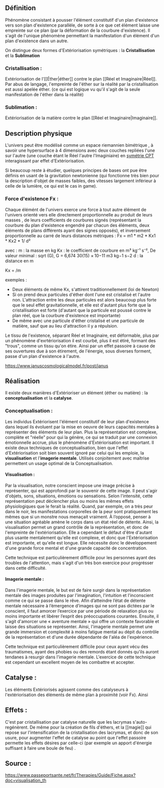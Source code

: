 ## Définition 

Phénomène consistant à pousser l'élément constitutif d'un plan d'existence vers son plan d'existence parallèle, de sorte à ce que cet élément laisse une empreinte sur ce plan (par la déformation de la courbure d'existence). Il s'agit de l'unique phénomène permettant la manifestation d'un élément d'un plan d'existence dans un autre. 

On distingue deux formes d'Extériorisation symétriques : la **Cristallisation** et la **Sublimation**
### Cristallisation :
Extériorisation de l'[[Éther|éther]] contre le plan [[Réel et Imaginaire|Réel]]. Par abus de langage, l'empreinte de l'éther sur la réalité par la cristallisation est aussi apelée éther. 
(ce qui est logique vu qu'il s'agit de la seule manifestation de l'éther dans la réalité)
### Sublimation :
Extériorisation de la matière contre le plan [[Réel et Imaginaire|Imaginaire]].  
## Description physique 
L'univers peut être modélisé comme un espace riemannien bimétrique , à savoir une hypersurface à 4 dimensions avec deux couches repliées l'une sur l'autre (une couche étant le Réel l'autre l'Imaginiaire) en [symétrie CPT](https://www.januscosmologicalmodel.fr/post/th%C3%A9orie-des-syst%C3%A8mes-dynamiques)  interagissant par effet d'Extériorisation.

Si beaucoup reste à étudier, quelques principes de bases ont pue être définis en usant de la gravitation newtonienne (qui fonctionne très bien pour la description d'objet de masses faibles, des vitesses largement inférieur à celle de la lumière, ce qui est le cas in game). 

### Force d'existence Fx : 

Chaque élémént de l'univers exerce une force à tout autre élément de l'univers orienté vers elle directement proportionnelle au produit de leurs masses , de leurs coefficients de courbures signés (représentant la courbure du plan d'existence engendré par chacun des éléments, deux éléments de plans différents ayant des signes opposés), et inversement proportionnelle au carré de leurs distances métriques :
Fx = m1 * m2 * Kx1 * Kx2  * 1/ d²

avec :
m : la masse en kg
Kx : le coefficient de courbure  en m³ kg⁻¹  s⁻², 
De valeur minimal : sqrt (G), G = 6,674 30(15) × 10−11 m3 kg−1 s−2
d : la distance en m

Kx = /m 


exemples : 

- Deux éléments de même Kx, s'attirent traditionnellement (loi de Newton)
- Si on prend deux particules d'éther dont l'une est cristalisé et l'autre non. L'attraction entre les deux particules est alors beaucoup plus forte que le seul effet gravitationnelle, et elle est d'autant plus forte que la cristallisation est forte (d'autant que la particule est poussé contre le plan réel, que la courbure d'existence est importante)
- De même avec une particule d'éther cristalisé et une particule de matière, sauf que au lieu d'attraction il y a répulsion. 


Le tissu de l'existence, séparant Réel et Imaginaire, est déformable, plus par un phénomène d'exrtériorisation il est courbé, plus il est étiré, formant des "trous", comme un tissu qu'on étire. Ainsi par un effet passoire à cause de ses ouvertures due à son étirement, de l'énergie, sous diverses forment, passe d'un plan d'existence à l'autre. 


 


https://www.januscosmologicalmodel.fr/post/janus
## Réalisation 
Il existe deux manières d'Extérioriser un élément (éther ou matière) : la **conceptualisation** et la **catalyse**.
### Conceptualisation : 
Les individus Extériorisent l'élément constitutif de leur plan d'existence dans lequel ils évoluent par la mise en oeuvre de leurs capacités mentales à représenter des éléments de leur plan. Plus la représentation est complexe, complète et "réelle" pour qui la génère, ce qui se traduit par une connexion émotionnelle accrue, plus le phénomène d'Extériorisation est important. Il existe deux techniques de conceptualisation, bien que l'effet d'Extériorisation soit bien souvent ignoré par celui qui les emploie, la **visualisation** et l'**imagerie mentale**. Utilisés conjoitement avec maîtrise permettent un usage optimal de la Conceptualisation. 
#### Visualisation :
Par la visualisation, notre conscient impose une image précise à représenter, qui est approfondi par le souvenir de cette image. Il peut s'agir d'objets, sons, situations, émotions ou sensations. Selon l'intensité, cette représentation peut déclencher plus ou moins les mêmes effets physiologiques que le ferait la réalité. Quand, par exemple, on a très peur dans le noir, les manifestations corporelles de la peur sont pratiquement les mêmes que si un monstre nous menaçait vraiment. À l’opposé, penser à une situation agréable amène le corps dans un état réel de détente. Ainsi, la visualisation permet un grand contrôle de la représentation, et donc de l'empreinte de l'extériorisation. Elle a cependant le défaut d'être d'autant plus usante mentalement qu'elle est complexe, et donc que l'Extériorisation est importante, et qu'elle est longue. Elle nécessite donc le développement d'une grande force mental et d'une grande capacité de concentration.

Cette technique est particulièrement difficile pour les personnes ayant des troubles de l'attention, mais s'agit d'un très bon exercice pour progrésser dans cette difficulté. 
#### Imagerie mentale :
Dans l'imagerie mentale, le but est de faire surgir dans la représentation mentale des images produites par l'imagination, l'intuition et l'inconscient comme ce qui se passe dans le rêve. Afin d’atteindre l’état de détente mentale nécessaire à l’émergence d’images qui ne sont pas dictées par le conscient, il faut amorcer l’exercice par une période de relaxation plus ou moins importante et libérer l’esprit des préoccupations courantes. Ensuite, il s'agit d'amorcer une  « aventure mentale » qui offre un contexte favorable et laisse des situations se représenter. Ainsi, l'imagerie mentale permet une grande immersion et complexité à moins fatigue mental au dépit du contrôle de la représentation et d'une durée dépendante de l'aléa de l'expérience. 

Cette technique est particulièrement difficile pour ceux ayant vécu des traumatismes, ayant des phobies ou des remords  étant donnés qu'ils auront tendanes à resurgir dans l'imagerie mentale. L'exercice de cette technique est cependant un excellent moyen de les combattre et accepter. 
## Catalyse :

Les éléments Extériorisés agissent comme des catalyseurs à  l'extériorisation des éléments de même plan à proximité (voir Fx).  Ainsi

## Effets : 
C'est par cristallisation par catalyse naturelle que les lacrymas s'auto-regénèrent. De même pour la création de fils d'éthers, et la [[magie]] qui repose sur l'intensification de la cristallisation des lacrymas, et donc de son usure, pour augmenter l'effet de catalyse au point que l'effet passoire permette les effets désires par celle-ci (par exemple un apport d'énergie suffisant à faire une boule de feu)
.
## Source : 
https://www.passeportsante.net/fr/Therapies/Guide/Fiche.aspx?doc=visualisation_th
